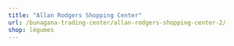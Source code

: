 ```yaml
---
title: "Allan Rodgers Shopping Center"
url: /bunagana-trading-center/allan-rodgers-shopping-center-2/
shop: légumes
---
```

